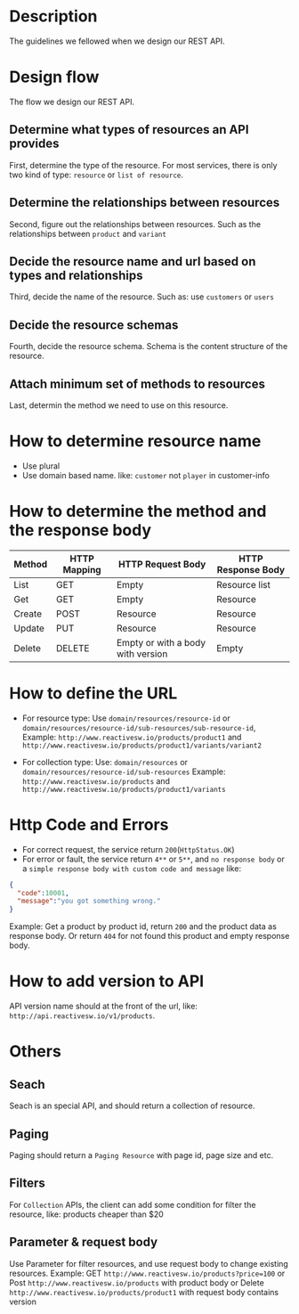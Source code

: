 # Description
The guidelines we fellowed when we design our REST API.

# Design flow
The flow we design our REST API.
## Determine what types of resources an API provides
First, determine the type of the resource. For most services, there is only two kind of type: `resource` or `list of resource`.
## Determine the relationships between resources
Second, figure out the relationships between resources. Such as the relationships between `product` and `variant`
## Decide the resource name and url based on types and relationships
Third, decide the name of the resource. Such as: use `customers` or `users`
## Decide the resource schemas
Fourth, decide the resource schema. Schema is the content structure of the resource.
## Attach minimum set of methods to resources
Last, determin the method we need to use on this resource.

# How to determine resource name
- Use plural
- Use domain based name. like: `customer` not `player` in customer-info

# How to determine the method and the response  body
Method	| HTTP Mapping            | HTTP Request Body                                 | 	HTTP Response Body
---|---|---|---
List    |	GET <collection URL>    | Empty	                                            | Resource list
Get     |	GET <resource URL>	    | Empty	                                            | Resource
Create	| POST <resource URL>	    | Resource                                          | Resource
Update	| PUT <resource URL>	    | Resource	                                        | Resource
Delete	| DELETE <resource URL>	  | Empty	or with a body with version                 | Empty

# How to define the URL
- For resource type: 
Use `domain/resources/resource-id` or `domain/resources/resource-id/sub-resources/sub-resource-id`,
Example: `http://www.reactivesw.io/products/product1` and `http://www.reactivesw.io/products/product1/variants/variant2`

- For collection type: 
Use: `domain/resources` or `domain/resources/resource-id/sub-resources`
Example: `http://www.reactivesw.io/products` and `http://www.reactivesw.io/products/product1/variants`

# Http Code and Errors
- For correct request, the service return `200`(`HttpStatus.OK`)
- For error or fault, the service return `4**` or `5**`, and `no response body` or a `simple response body with custom code and message` like:
```json
{
  "code":10001,
  "message":"you got something wrong."
}
```
Example:
Get a product by product id, return `200` and the product data as response body. Or return `404` for not found this product and empty response body.

# How to add version to API
API version name should at the front of the url, like: `http://api.reactivesw.io/v1/products`.

# Others
## Seach
Seach is an special API, and should return a collection of resource.
## Paging
Paging should return a `Paging Resource` with page id, page size and etc.
## Filters
For `Collection` APIs, the client can add some condition for filter the resource, like: products cheaper than $20
## Parameter & request body
Use Parameter for filter resources, and use request body to change existing resources.
Example: GET `http://www.reactivesw.io/products?price=100` 
or Post `http://www.reactivesw.io/products` with product body
or Delete `http://www.reactivesw.io/products/product1` with request body contains version


